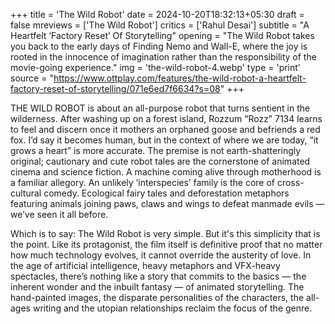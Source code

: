 +++
title = 'The Wild Robot'
date = 2024-10-20T18:32:13+05:30
draft = false
mreviews = ['The Wild Robot']
critics = ['Rahul Desai']
subtitle = "A Heartfelt ‘Factory Reset’ Of Storytelling"
opening = "The Wild Robot takes you back to the early days of Finding Nemo and Wall-E, where the joy is rooted in the innocence of imagination rather than the responsibility of the movie-going experience."
img = 'the-wild-robot-4.webp'
type = 'print'
source = "https://www.ottplay.com/features/the-wild-robot-a-heartfelt-factory-reset-of-storytelling/071e6ed7f6634?s=08"
+++

THE WILD ROBOT is about an all-purpose robot that turns sentient in the wilderness. After washing up on a forest island, Rozzum “Rozz” 7134 learns to feel and discern once it mothers an orphaned goose and befriends a red fox. I’d say it becomes human, but in the context of where we are today, “it grows a heart” is more accurate. The premise is not earth-shatteringly original; cautionary and cute robot tales are the cornerstone of animated cinema and science fiction. A machine coming alive through motherhood is a familiar allegory. An unlikely ‘interspecies’ family is the core of cross-cultural comedy. Ecological fairy tales and deforestation metaphors featuring animals joining paws, claws and wings to defeat manmade evils — we’ve seen it all before.

Which is to say: The Wild Robot is very simple. But it's this simplicity that is the point. Like its protagonist, the film itself is definitive proof that no matter how much technology evolves, it cannot override the austerity of love. In the age of artificial intelligence, heavy metaphors and VFX-heavy spectacles, there’s nothing like a story that commits to the basics — the inherent wonder and the inbuilt fantasy — of animated storytelling. The hand-painted images, the disparate personalities of the characters, the all-ages writing and the utopian relationships reclaim the focus of the genre.
